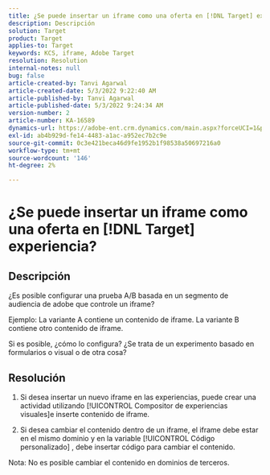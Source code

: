 ```yaml
---
title: ¿Se puede insertar un iframe como una oferta en [!DNL Target] experiencia?
description: Descripción
solution: Target
product: Target
applies-to: Target
keywords: KCS, iframe, Adobe Target
resolution: Resolution
internal-notes: null
bug: false
article-created-by: Tanvi Agarwal
article-created-date: 5/3/2022 9:22:40 AM
article-published-by: Tanvi Agarwal
article-published-date: 5/3/2022 9:24:34 AM
version-number: 2
article-number: KA-16589
dynamics-url: https://adobe-ent.crm.dynamics.com/main.aspx?forceUCI=1&pagetype=entityrecord&etn=knowledgearticle&id=1975388e-c2ca-ec11-a7b5-6045bd00dca1
exl-id: ab4b929d-fe14-4483-a1ac-a952ec7b2c9e
source-git-commit: 0c3e421beca46d9fe1952b1f98538a50697216a0
workflow-type: tm+mt
source-wordcount: '146'
ht-degree: 2%

---
```


# ¿Se puede insertar un iframe como una oferta en [!DNL Target] experiencia?

## Descripción


¿Es posible configurar una prueba A/B basada en un segmento de audiencia de adobe que controle un iframe?



Ejemplo: La variante A contiene un contenido de iframe. La variante B contiene otro contenido de iframe.

Si es posible, ¿cómo lo configura? ¿Se trata de un experimento basado en formularios o visual o de otra cosa?


## Resolución


1. Si desea insertar un nuevo iframe en las experiencias, puede crear una actividad utilizando [!UICONTROL Compositor de experiencias visuales]e inserte contenido de iframe.

2. Si desea cambiar el contenido dentro de un iframe, el iframe debe estar en el mismo dominio y en la variable [!UICONTROL Código personalizado] , debe insertar código para cambiar el contenido.



Nota: No es posible cambiar el contenido en dominios de terceros.
